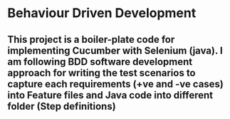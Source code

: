 # Behaviour Driven Development
## This project is a boiler-plate code for implementing Cucumber with Selenium (java). I am following BDD software development approach for writing the test scenarios to capture each requirements (+ve and -ve cases) into Feature files and Java code into different folder (Step definitions)
